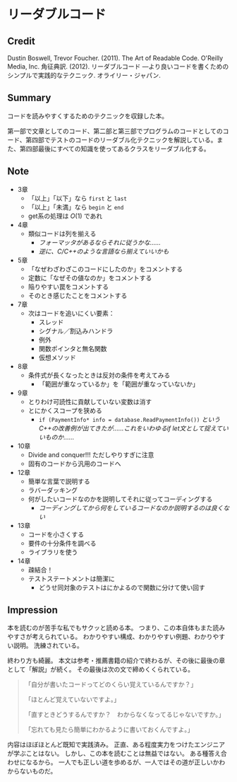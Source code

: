 # リーダブルコード

## Credit

Dustin Boswell, Trevor Foucher. (2011). The Art of Readable Code. O'Reilly Media, Inc. 角征典訳. (2012). リーダブルコード ―より良いコードを書くためのシンプルで実践的なテクニック. オライリー・ジャパン.



## Summary

コードを読みやすくするためのテクニックを収録した本。

第一部で文章としてのコード、第二部と第三部でプログラムのコードとしてのコード、第四部でテストのコードのリーダブル化テクニックを解説している。また、第四部最後にすべての知識を使ってあるクラスをリーダブル化する。



## Note

- 3章
    - 「以上」「以下」なら `first` と `last`
    - 「以上」「未満」なら `begin` と `end`
    - get系の処理は $O(1)$ であれ
- 4章
    - 類似コードは列を揃える
        - *フォーマッタがあるならそれに従うかな……*
        - *逆に、C/C++のような言語なら揃えていいかも*
- 5章
    - 「なぜわざわざこのコードにしたのか」をコメントする
    - 定数に「なぜその値なのか」をコメントする
    - 陥りやすい罠をコメントする
    - そのとき感じたことをコメントする
- 7章
    - 次はコードを追いにくい要素：
        - スレッド
        - シグナル／割込みハンドラ
        - 例外
        - 関数ポインタと無名関数
        - 仮想メソッド
- 8章
    - 条件式が長くなったときは反対の条件を考えてみる
        - 「範囲が重なっているか」を「範囲が重なっていないか」
- 9章
    - とりわけ可読性に貢献していない変数は消す
    - とにかくスコープを狭める
        - `if (PaymentInfo* info = database.ReadPaymentInfo())` *というC++の改善例が出てきたが……これをいわゆるif let文として捉えていいものか……*
- 10章
    - Divide and conquer!!! ただしやりすぎに注意
    - 固有のコードから汎用のコードへ
- 12章
    - 簡単な言葉で説明する
    - ラバーダッキング
    - 何がしたいコードなのかを説明してそれに従ってコーディングする
        - *コーディングしてから何をしているコードなのか説明するのは良くない*
- 13章
    - コードを小さくする
    - 要件の十分条件を調べる
    - ライブラリを使う
- 14章
    - 疎結合！
    - テストステートメントは簡潔に
        - どうせ同対象のテストはにかよるので関数に分けて使い回す



## Impression

本を読むのが苦手な私でもサクッと読める本。
つまり、この本自体もまた読みやすさが考えられている。
わかりやすい構成、わかりやすい例題、わかりやすい説明。
洗練されている。

終わり方も綺麗。
本文は参考・推薦書籍の紹介で終わるが、その後に最後の章として「解説」が続く。
その最後は次の文で締めくくられている。

> 「自分が書いたコードってどのくらい覚えているんですか？」
>
> 「ほとんど覚えていないですよ。」
>
> 「直すときどうするんですか？　わからなくなってるじゃないですか。」
>
> 「忘れても見たら簡単にわかるように書いておくんですよ。」

内容はほぼほとんど既知で実践済み。
正直、ある程度実力をつけたエンジニアが学ぶことはない。
しかし、この本を読むことは無益ではない。
ある種答え合わせになるから。
一人でも正しい道を歩めるが、一人ではその道が正しいかわからないものだ。
